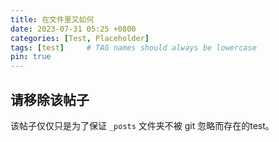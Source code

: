 ```yaml
---
title: 在文件里又如何
date: 2023-07-31 05:25 +0800
categories: [Test, Placeholder]
tags: [test]     # TAG names should always be lowercase
pin: true
---
```


## 请移除该帖子

该帖子仅仅只是为了保证 `_posts` 文件夹不被 git 忽略而存在的test。
